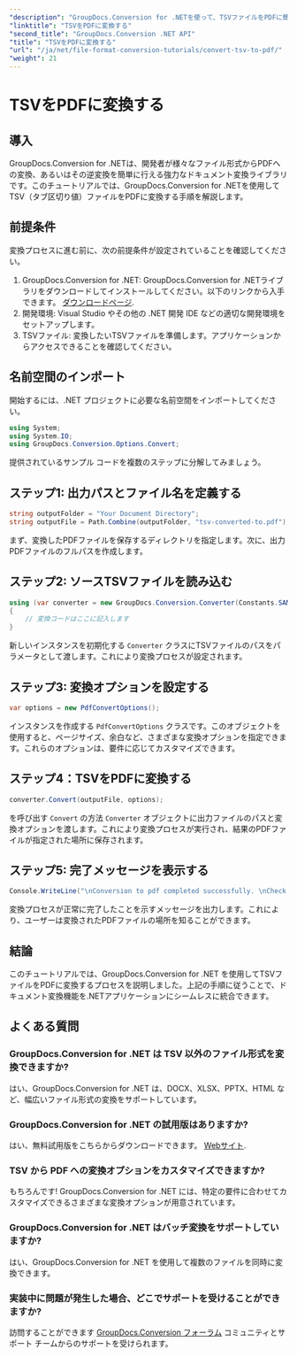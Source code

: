 ```yaml
---
"description": "GroupDocs.Conversion for .NETを使って、TSVファイルをPDFに簡単に変換する方法を学びましょう。ステップバイステップのチュートリアルに従って、シームレスに統合しましょう。"
"linktitle": "TSVをPDFに変換する"
"second_title": "GroupDocs.Conversion .NET API"
"title": "TSVをPDFに変換する"
"url": "/ja/net/file-format-conversion-tutorials/convert-tsv-to-pdf/"
"weight": 21
---
```


# TSVをPDFに変換する

## 導入
GroupDocs.Conversion for .NETは、開発者が様々なファイル形式からPDFへの変換、あるいはその逆変換を簡単に行える強力なドキュメント変換ライブラリです。このチュートリアルでは、GroupDocs.Conversion for .NETを使用してTSV（タブ区切り値）ファイルをPDFに変換する手順を解説します。
## 前提条件
変換プロセスに進む前に、次の前提条件が設定されていることを確認してください。
1. GroupDocs.Conversion for .NET: GroupDocs.Conversion for .NETライブラリをダウンロードしてインストールしてください。以下のリンクから入手できます。 [ダウンロードページ](https://releases。groupdocs.com/conversion/net/).
2. 開発環境: Visual Studio やその他の .NET 開発 IDE などの適切な開発環境をセットアップします。
3. TSVファイル: 変換したいTSVファイルを準備します。アプリケーションからアクセスできることを確認してください。

## 名前空間のインポート
開始するには、.NET プロジェクトに必要な名前空間をインポートしてください。
```csharp
using System;
using System.IO;
using GroupDocs.Conversion.Options.Convert;
```

提供されているサンプル コードを複数のステップに分解してみましょう。
## ステップ1: 出力パスとファイル名を定義する
```csharp
string outputFolder = "Your Document Directory";
string outputFile = Path.Combine(outputFolder, "tsv-converted-to.pdf");
```
まず、変換したPDFファイルを保存するディレクトリを指定します。次に、出力PDFファイルのフルパスを作成します。
## ステップ2: ソースTSVファイルを読み込む
```csharp
using (var converter = new GroupDocs.Conversion.Converter(Constants.SAMPLE_TSV))
{
    // 変換コードはここに記入します
}
```
新しいインスタンスを初期化する `Converter` クラスにTSVファイルのパスをパラメータとして渡します。これにより変換プロセスが設定されます。
## ステップ3: 変換オプションを設定する
```csharp
var options = new PdfConvertOptions();
```
インスタンスを作成する `PdfConvertOptions` クラスです。このオブジェクトを使用すると、ページサイズ、余白など、さまざまな変換オプションを指定できます。これらのオプションは、要件に応じてカスタマイズできます。
## ステップ4：TSVをPDFに変換する
```csharp
converter.Convert(outputFile, options);
```
を呼び出す `Convert` の方法 `Converter` オブジェクトに出力ファイルのパスと変換オプションを渡します。これにより変換プロセスが実行され、結果のPDFファイルが指定された場所に保存されます。
## ステップ5: 完了メッセージを表示する
```csharp
Console.WriteLine("\nConversion to pdf completed successfully. \nCheck output in {0}", outputFolder);
```
変換プロセスが正常に完了したことを示すメッセージを出力します。これにより、ユーザーは変換されたPDFファイルの場所を知ることができます。

## 結論
このチュートリアルでは、GroupDocs.Conversion for .NET を使用してTSVファイルをPDFに変換するプロセスを説明しました。上記の手順に従うことで、ドキュメント変換機能を.NETアプリケーションにシームレスに統合できます。
## よくある質問
### GroupDocs.Conversion for .NET は TSV 以外のファイル形式を変換できますか?
はい、GroupDocs.Conversion for .NET は、DOCX、XLSX、PPTX、HTML など、幅広いファイル形式の変換をサポートしています。
### GroupDocs.Conversion for .NET の試用版はありますか?
はい、無料試用版をこちらからダウンロードできます。 [Webサイト](https://releases。groupdocs.com/).
### TSV から PDF への変換オプションをカスタマイズできますか?
もちろんです! GroupDocs.Conversion for .NET には、特定の要件に合わせてカスタマイズできるさまざまな変換オプションが用意されています。
### GroupDocs.Conversion for .NET はバッチ変換をサポートしていますか?
はい、GroupDocs.Conversion for .NET を使用して複数のファイルを同時に変換できます。
### 実装中に問題が発生した場合、どこでサポートを受けることができますか?
訪問することができます [GroupDocs.Conversion フォーラム](https://forum.groupdocs.com/c/conversion/11) コミュニティとサポート チームからのサポートを受けられます。